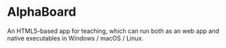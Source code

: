 # AlphaBoard

An HTML5-based app for teaching, which can run both as an web app and native executables in Windows / macOS / Linux.
